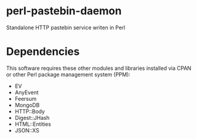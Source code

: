 # perl-pastebin-daemon
Standalone HTTP pastebin service writen in Perl

# Dependencies
This software requires these other modules and libraries installed
via CPAN or other Perl package management system (PPM):

* EV
* AnyEvent
* Feersum
* MongoDB
* HTTP::Body
* Digest::JHash
* HTML::Entities
* JSON::XS
